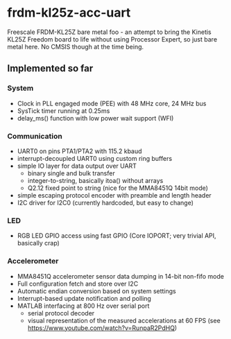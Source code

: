 frdm-kl25z-acc-uart
===================

Freescale FRDM-KL25Z bare metal foo - an attempt to bring the Kinetis KL25Z Freedom board
to life without using Processor Expert, so just bare metal here. No CMSIS though at the time being.

## Implemented so far ##

### System ###

- Clock in PLL engaged mode (PEE) with 48 MHz core, 24 MHz bus
- SysTick timer running at 0.25ms
- delay_ms() function with low power wait support (WFI)

### Communication ###

- UART0 on pins PTA1/PTA2 with 115.2 kbaud
- interrupt-decoupled UART0 using custom ring buffers
- simple IO layer for data output over UART
  - binary single and bulk transfer
  - integer-to-string, basically itoa() without arrays
  - Q2.12 fixed point to string (nice for the MMA8451Q 14bit mode)
- simple escaping protocol encoder with preamble and length header
- I2C driver for I2C0 (currently hardcoded, but easy to change)

### LED ###

- RGB LED GPIO access using fast GPIO (Core IOPORT; very trivial API, basically crap)

### Accelerometer ###

- MMA8451Q accelerometer sensor data dumping in 14-bit non-fifo mode
- Full configuration fetch and store over I2C
- Automatic endian conversion based on system settings
- Interrupt-based update notification and polling
- MATLAB interfacing at 800 Hz over serial port
  - serial protocol decoder
  - visual representation of the measured accelerations at 60 FPS
    (see https://www.youtube.com/watch?v=RunpaR2PdHQ)